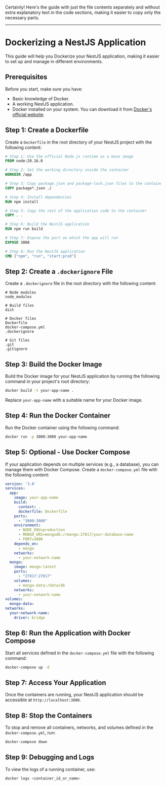 Certainly! Here's the guide with just the file contents separately and without extra explanatory text in the code sections, making it easier to copy only the necessary parts.

---

# Dockerizing a NestJS Application

This guide will help you Dockerize your NestJS application, making it easier to set up and manage in different environments.

## Prerequisites

Before you start, make sure you have:

- Basic knowledge of Docker.
- A working NestJS application.
- Docker installed on your system. You can download it from [Docker's official website](https://docs.docker.com/get-docker/).

## Step 1: Create a Dockerfile

Create a `Dockerfile` in the root directory of your NestJS project with the following content:

```Dockerfile
# Step 1: Use the official Node.js runtime as a base image
FROM node:20.16.0

# Step 2: Set the working directory inside the container
WORKDIR /app

# Step 3: Copy package.json and package-lock.json files to the container
COPY package*.json ./

# Step 4: Install dependencies
RUN npm install

# Step 5: Copy the rest of the application code to the container
COPY . .

# Step 6: Build the NestJS application
RUN npm run build

# Step 7: Expose the port on which the app will run
EXPOSE 3000

# Step 8: Run the NestJS application
CMD ["npm", "run", "start:prod"]
```

## Step 2: Create a `.dockerignore` File

Create a `.dockerignore` file in the root directory with the following content:

```plaintext
# Node modules
node_modules

# Build files
dist

# Docker files
Dockerfile
docker-compose.yml
.dockerignore

# Git files
.git
.gitignore
```

## Step 3: Build the Docker Image

Build the Docker image for your NestJS application by running the following command in your project's root directory:

```bash
docker build -t your-app-name .
```

Replace `your-app-name` with a suitable name for your Docker image.

## Step 4: Run the Docker Container

Run the Docker container using the following command:

```bash
docker run -p 3000:3000 your-app-name
```

## Step 5: Optional - Use Docker Compose

If your application depends on multiple services (e.g., a database), you can manage them with Docker Compose. Create a `docker-compose.yml` file with the following content:

```yaml
version: '3.8'
services:
  app:
    image: your-app-name
    build:
      context: .
      dockerfile: Dockerfile
    ports:
      - "3000:3000"
    environment:
      - NODE_ENV=production
      - MONGO_URI=mongodb://mongo:27017/your-database-name
      - PORT=3000
    depends_on:
      - mongo
    networks:
      - your-network-name
  mongo:
    image: mongo:latest
    ports:
      - "27017:27017"
    volumes:
      - mongo-data:/data/db
    networks:
      - your-network-name
volumes:
  mongo-data:
networks:
  your-network-name:
    driver: bridge
```

## Step 6: Run the Application with Docker Compose

Start all services defined in the `docker-compose.yml` file with the following command:

```bash
docker-compose up -d
```

## Step 7: Access Your Application

Once the containers are running, your NestJS application should be accessible at `http://localhost:3000`.

## Step 8: Stop the Containers

To stop and remove all containers, networks, and volumes defined in the `docker-compose.yml`, run:

```bash
docker-compose down
```

## Step 9: Debugging and Logs

To view the logs of a running container, use:

```bash
docker logs <container_id_or_name>
```
